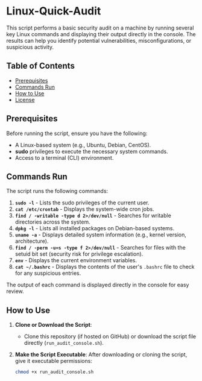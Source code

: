 # Linux-Quick-Audit

This script performs a basic security audit on a machine by running several key Linux commands and displaying their output directly in the console. The results can help you identify potential vulnerabilities, misconfigurations, or suspicious activity.

## Table of Contents
- [Prerequisites](#prerequisites)
- [Commands Run](#commands-run)
- [How to Use](#how-to-use)
- [License](#license)

## Prerequisites

Before running the script, ensure you have the following:
- A Linux-based system (e.g., Ubuntu, Debian, CentOS).
- **sudo** privileges to execute the necessary system commands.
- Access to a terminal (CLI) environment.

## Commands Run

The script runs the following commands:
1. **`sudo -l`** - Lists the sudo privileges of the current user.
2. **`cat /etc/crontab`** - Displays the system-wide cron jobs.
3. **`find / -writable -type d 2>/dev/null`** - Searches for writable directories across the system.
4. **`dpkg -l`** - Lists all installed packages on Debian-based systems.
5. **`uname -a`** - Displays detailed system information (e.g., kernel version, architecture).
6. **`find / -perm -u=s -type f 2>/dev/null`** - Searches for files with the setuid bit set (security risk for privilege escalation).
7. **`env`** - Displays the current environment variables.
8. **`cat ~/.bashrc`** - Displays the contents of the user's `.bashrc` file to check for any suspicious entries.

The output of each command is displayed directly in the console for easy review.

## How to Use

1. **Clone or Download the Script**:
   - Clone this repository (if hosted on GitHub) or download the script file directly (`run_audit_console.sh`).
   
2. **Make the Script Executable**:
   After downloading or cloning the script, give it executable permissions:
   ```bash
   chmod +x run_audit_console.sh
